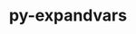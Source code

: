 ---
title: "py-expandvars"
layout: cache
categories: [package, develop-2024-12-15]
meta: {"versions": ["0.12.0"], "compilers": ["gcc@=11.4.0", "gcc@=13.2.0", "gcc@=9.4.0", "oneapi@=2024.2.1"], "oss": ["ubuntu20.04", "ubuntu22.04", "ubuntu24.04"], "platforms": ["linux"], "targets": ["aarch64", "neoverse_v1", "ppc64le", "x86_64_v3"], "stacks": ["e4s", "e4s-neoverse_v1", "e4s-oneapi", "e4s-power", "ml-linux-aarch64-cpu", "ml-linux-aarch64-cuda", "ml-linux-x86_64-cpu", "ml-linux-x86_64-cuda", "root"], "num_specs": 12, "num_specs_by_stack": {"e4s-power": 1, "root": 12, "e4s-neoverse_v1": 2, "e4s": 2, "e4s-oneapi": 1, "ml-linux-aarch64-cuda": 3, "ml-linux-aarch64-cpu": 3, "ml-linux-x86_64-cpu": 3, "ml-linux-x86_64-cuda": 3}}
spec_details: [{"hash": "hvj4cqi3zrznpphodxatozmqkvkj4hkk", "compiler": "gcc@=9.4.0", "versions": ["0.12.0"], "os": "ubuntu20.04", "platform": "linux", "target": "ppc64le", "variants": ["build_system=python_pip"], "stacks": ["e4s-power", "root"], "size": "-", "tarball": "https://binaries.spack.io/develop-2024-12-15/build_cache/linux-ubuntu20.04-ppc64le/gcc-9.4.0/py-expandvars-0.12.0/linux-ubuntu20.04-ppc64le-gcc-9.4.0-py-expandvars-0.12.0-hvj4cqi3zrznpphodxatozmqkvkj4hkk.spack"}, {"hash": "cgvwilj4352pej3ma7k6pds2h66uqi5j", "compiler": "gcc@=11.4.0", "versions": ["0.12.0"], "os": "ubuntu22.04", "platform": "linux", "target": "neoverse_v1", "variants": ["build_system=python_pip"], "stacks": ["e4s-neoverse_v1", "root"], "size": "-", "tarball": "https://binaries.spack.io/develop-2024-12-15/build_cache/linux-ubuntu22.04-neoverse_v1/gcc-11.4.0/py-expandvars-0.12.0/linux-ubuntu22.04-neoverse_v1-gcc-11.4.0-py-expandvars-0.12.0-cgvwilj4352pej3ma7k6pds2h66uqi5j.spack"}, {"hash": "7nwrdc45fkz44os3qf7gmyqaann5hoxz", "compiler": "gcc@=11.4.0", "versions": ["0.12.0"], "os": "ubuntu22.04", "platform": "linux", "target": "neoverse_v1", "variants": ["build_system=python_pip"], "stacks": ["e4s-neoverse_v1", "root"], "size": "-", "tarball": "https://binaries.spack.io/develop-2024-12-15/build_cache/linux-ubuntu22.04-neoverse_v1/gcc-11.4.0/py-expandvars-0.12.0/linux-ubuntu22.04-neoverse_v1-gcc-11.4.0-py-expandvars-0.12.0-7nwrdc45fkz44os3qf7gmyqaann5hoxz.spack"}, {"hash": "g7mlyjqdvu6dc2d7ge7gy3rrsma5lbhp", "compiler": "gcc@=11.4.0", "versions": ["0.12.0"], "os": "ubuntu22.04", "platform": "linux", "target": "x86_64_v3", "variants": ["build_system=python_pip"], "stacks": ["e4s", "root"], "size": "-", "tarball": "https://binaries.spack.io/develop-2024-12-15/build_cache/linux-ubuntu22.04-x86_64_v3/gcc-11.4.0/py-expandvars-0.12.0/linux-ubuntu22.04-x86_64_v3-gcc-11.4.0-py-expandvars-0.12.0-g7mlyjqdvu6dc2d7ge7gy3rrsma5lbhp.spack"}, {"hash": "tbihfyzo6pxfwqbyxlbc7aocgd225fpq", "compiler": "gcc@=11.4.0", "versions": ["0.12.0"], "os": "ubuntu22.04", "platform": "linux", "target": "x86_64_v3", "variants": ["build_system=python_pip"], "stacks": ["e4s", "root"], "size": "-", "tarball": "https://binaries.spack.io/develop-2024-12-15/build_cache/linux-ubuntu22.04-x86_64_v3/gcc-11.4.0/py-expandvars-0.12.0/linux-ubuntu22.04-x86_64_v3-gcc-11.4.0-py-expandvars-0.12.0-tbihfyzo6pxfwqbyxlbc7aocgd225fpq.spack"}, {"hash": "je6k2n5reokl6wu4awpunj34jnzafdiz", "compiler": "oneapi@=2024.2.1", "versions": ["0.12.0"], "os": "ubuntu22.04", "platform": "linux", "target": "x86_64_v3", "variants": ["build_system=python_pip"], "stacks": ["e4s-oneapi", "root"], "size": "-", "tarball": "https://binaries.spack.io/develop-2024-12-15/build_cache/linux-ubuntu22.04-x86_64_v3/oneapi-2024.2.1/py-expandvars-0.12.0/linux-ubuntu22.04-x86_64_v3-oneapi-2024.2.1-py-expandvars-0.12.0-je6k2n5reokl6wu4awpunj34jnzafdiz.spack"}, {"hash": "lxfrl4qaquwggt62mfp4wttupevv5b42", "compiler": "gcc@=13.2.0", "versions": ["0.12.0"], "os": "ubuntu24.04", "platform": "linux", "target": "aarch64", "variants": ["build_system=python_pip"], "stacks": ["ml-linux-aarch64-cuda", "root", "ml-linux-aarch64-cpu"], "size": "-", "tarball": "https://binaries.spack.io/develop-2024-12-15/build_cache/linux-ubuntu24.04-aarch64/gcc-13.2.0/py-expandvars-0.12.0/linux-ubuntu24.04-aarch64-gcc-13.2.0-py-expandvars-0.12.0-lxfrl4qaquwggt62mfp4wttupevv5b42.spack"}, {"hash": "w3gp4bwu7kkiifnatvp4lie7jj7hsbtz", "compiler": "gcc@=13.2.0", "versions": ["0.12.0"], "os": "ubuntu24.04", "platform": "linux", "target": "aarch64", "variants": ["build_system=python_pip"], "stacks": ["ml-linux-aarch64-cuda", "root", "ml-linux-aarch64-cpu"], "size": "-", "tarball": "https://binaries.spack.io/develop-2024-12-15/build_cache/linux-ubuntu24.04-aarch64/gcc-13.2.0/py-expandvars-0.12.0/linux-ubuntu24.04-aarch64-gcc-13.2.0-py-expandvars-0.12.0-w3gp4bwu7kkiifnatvp4lie7jj7hsbtz.spack"}, {"hash": "hvrth5qqmceg7x752qxfehih4nxoglr6", "compiler": "gcc@=13.2.0", "versions": ["0.12.0"], "os": "ubuntu24.04", "platform": "linux", "target": "aarch64", "variants": ["build_system=python_pip"], "stacks": ["ml-linux-aarch64-cuda", "root", "ml-linux-aarch64-cpu"], "size": "-", "tarball": "https://binaries.spack.io/develop-2024-12-15/build_cache/linux-ubuntu24.04-aarch64/gcc-13.2.0/py-expandvars-0.12.0/linux-ubuntu24.04-aarch64-gcc-13.2.0-py-expandvars-0.12.0-hvrth5qqmceg7x752qxfehih4nxoglr6.spack"}, {"hash": "kxbvf6ua5bavon7i2ivmjafcjeyugu7z", "compiler": "gcc@=13.2.0", "versions": ["0.12.0"], "os": "ubuntu24.04", "platform": "linux", "target": "x86_64_v3", "variants": ["build_system=python_pip"], "stacks": ["root", "ml-linux-x86_64-cpu", "ml-linux-x86_64-cuda"], "size": "-", "tarball": "https://binaries.spack.io/develop-2024-12-15/build_cache/linux-ubuntu24.04-x86_64_v3/gcc-13.2.0/py-expandvars-0.12.0/linux-ubuntu24.04-x86_64_v3-gcc-13.2.0-py-expandvars-0.12.0-kxbvf6ua5bavon7i2ivmjafcjeyugu7z.spack"}, {"hash": "fvi2q24ojoii4hew2nzrdf3nvflfl4iv", "compiler": "gcc@=13.2.0", "versions": ["0.12.0"], "os": "ubuntu24.04", "platform": "linux", "target": "x86_64_v3", "variants": ["build_system=python_pip"], "stacks": ["root", "ml-linux-x86_64-cpu", "ml-linux-x86_64-cuda"], "size": "-", "tarball": "https://binaries.spack.io/develop-2024-12-15/build_cache/linux-ubuntu24.04-x86_64_v3/gcc-13.2.0/py-expandvars-0.12.0/linux-ubuntu24.04-x86_64_v3-gcc-13.2.0-py-expandvars-0.12.0-fvi2q24ojoii4hew2nzrdf3nvflfl4iv.spack"}, {"hash": "e4ftjt3ho7yy7nu4hbdqhn2zzoekiggo", "compiler": "gcc@=13.2.0", "versions": ["0.12.0"], "os": "ubuntu24.04", "platform": "linux", "target": "x86_64_v3", "variants": ["build_system=python_pip"], "stacks": ["root", "ml-linux-x86_64-cpu", "ml-linux-x86_64-cuda"], "size": "-", "tarball": "https://binaries.spack.io/develop-2024-12-15/build_cache/linux-ubuntu24.04-x86_64_v3/gcc-13.2.0/py-expandvars-0.12.0/linux-ubuntu24.04-x86_64_v3-gcc-13.2.0-py-expandvars-0.12.0-e4ftjt3ho7yy7nu4hbdqhn2zzoekiggo.spack"}]
---